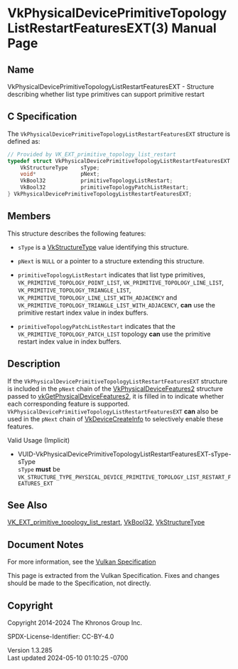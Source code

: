 # VkPhysicalDevicePrimitiveTopologyListRestartFeaturesEXT(3) Manual Page

## Name

VkPhysicalDevicePrimitiveTopologyListRestartFeaturesEXT - Structure
describing whether list type primitives can support primitive restart



## <a href="#_c_specification" class="anchor"></a>C Specification

The `VkPhysicalDevicePrimitiveTopologyListRestartFeaturesEXT` structure
is defined as:

``` c
// Provided by VK_EXT_primitive_topology_list_restart
typedef struct VkPhysicalDevicePrimitiveTopologyListRestartFeaturesEXT {
    VkStructureType    sType;
    void*              pNext;
    VkBool32           primitiveTopologyListRestart;
    VkBool32           primitiveTopologyPatchListRestart;
} VkPhysicalDevicePrimitiveTopologyListRestartFeaturesEXT;
```

## <a href="#_members" class="anchor"></a>Members

This structure describes the following features:

- `sType` is a [VkStructureType](https://registry.khronos.org/vulkan/specs/1.3-extensions/man/html/VkStructureType.html) value identifying
  this structure.

- `pNext` is `NULL` or a pointer to a structure extending this
  structure.

- <span id="features-primitiveTopologyListRestart"></span>
  `primitiveTopologyListRestart` indicates that list type primitives,
  `VK_PRIMITIVE_TOPOLOGY_POINT_LIST`, `VK_PRIMITIVE_TOPOLOGY_LINE_LIST`,
  `VK_PRIMITIVE_TOPOLOGY_TRIANGLE_LIST`,
  `VK_PRIMITIVE_TOPOLOGY_LINE_LIST_WITH_ADJACENCY` and
  `VK_PRIMITIVE_TOPOLOGY_TRIANGLE_LIST_WITH_ADJACENCY`, **can** use the
  primitive restart index value in index buffers.

- <span id="features-primitiveTopologyPatchListRestart"></span>
  `primitiveTopologyPatchListRestart` indicates that the
  `VK_PRIMITIVE_TOPOLOGY_PATCH_LIST` topology **can** use the primitive
  restart index value in index buffers.

## <a href="#_description" class="anchor"></a>Description

If the `VkPhysicalDevicePrimitiveTopologyListRestartFeaturesEXT`
structure is included in the `pNext` chain of the
[VkPhysicalDeviceFeatures2](https://registry.khronos.org/vulkan/specs/1.3-extensions/man/html/VkPhysicalDeviceFeatures2.html) structure
passed to
[vkGetPhysicalDeviceFeatures2](https://registry.khronos.org/vulkan/specs/1.3-extensions/man/html/vkGetPhysicalDeviceFeatures2.html), it is
filled in to indicate whether each corresponding feature is supported.
`VkPhysicalDevicePrimitiveTopologyListRestartFeaturesEXT` **can** also
be used in the `pNext` chain of
[VkDeviceCreateInfo](https://registry.khronos.org/vulkan/specs/1.3-extensions/man/html/VkDeviceCreateInfo.html) to selectively enable
these features.

Valid Usage (Implicit)

- <a
  href="#VUID-VkPhysicalDevicePrimitiveTopologyListRestartFeaturesEXT-sType-sType"
  id="VUID-VkPhysicalDevicePrimitiveTopologyListRestartFeaturesEXT-sType-sType"></a>
  VUID-VkPhysicalDevicePrimitiveTopologyListRestartFeaturesEXT-sType-sType  
  `sType` **must** be
  `VK_STRUCTURE_TYPE_PHYSICAL_DEVICE_PRIMITIVE_TOPOLOGY_LIST_RESTART_FEATURES_EXT`

## <a href="#_see_also" class="anchor"></a>See Also

[VK_EXT_primitive_topology_list_restart](https://registry.khronos.org/vulkan/specs/1.3-extensions/man/html/VK_EXT_primitive_topology_list_restart.html),
[VkBool32](https://registry.khronos.org/vulkan/specs/1.3-extensions/man/html/VkBool32.html), [VkStructureType](https://registry.khronos.org/vulkan/specs/1.3-extensions/man/html/VkStructureType.html)

## <a href="#_document_notes" class="anchor"></a>Document Notes

For more information, see the <a
href="https://registry.khronos.org/vulkan/specs/1.3-extensions/html/vkspec.html#VkPhysicalDevicePrimitiveTopologyListRestartFeaturesEXT"
target="_blank" rel="noopener">Vulkan Specification</a>

This page is extracted from the Vulkan Specification. Fixes and changes
should be made to the Specification, not directly.

## <a href="#_copyright" class="anchor"></a>Copyright

Copyright 2014-2024 The Khronos Group Inc.

SPDX-License-Identifier: CC-BY-4.0

Version 1.3.285  
Last updated 2024-05-10 01:10:25 -0700

